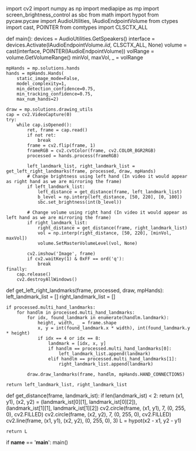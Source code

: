  import cv2
import numpy as np
import mediapipe as mp
import screen_brightness_control as sbc
from math import hypot
from pycaw.pycaw import AudioUtilities, IAudioEndpointVolume
from ctypes import cast, POINTER
from comtypes import CLSCTX_ALL


def main():
    devices = AudioUtilities.GetSpeakers()
    interface = devices.Activate(IAudioEndpointVolume._iid_, CLSCTX_ALL, None)
    volume = cast(interface, POINTER(IAudioEndpointVolume))
    volRange = volume.GetVolumeRange()
    minVol, maxVol, _ = volRange

    mpHands = mp.solutions.hands
    hands = mpHands.Hands(
        static_image_mode=False,
        model_complexity=1,
        min_detection_confidence=0.75,
        min_tracking_confidence=0.75,
        max_num_hands=2)

    draw = mp.solutions.drawing_utils
    cap = cv2.VideoCapture(0)
    try:
        while cap.isOpened():
            ret, frame = cap.read()
            if not ret:
                break
            frame = cv2.flip(frame, 1)
            frameRGB = cv2.cvtColor(frame, cv2.COLOR_BGR2RGB)
            processed = hands.process(frameRGB)

            left_landmark_list, right_landmark_list = get_left_right_landmarks(frame, processed, draw, mpHands)
            # Change brightness using left hand (In video it would appear as right hand as we are mirroring the frame)
            if left_landmark_list:
                left_distance = get_distance(frame, left_landmark_list)
                b_level = np.interp(left_distance, [50, 220], [0, 100])
                sbc.set_brightness(int(b_level))

            # Change volume using right hand (In video it would appear as left hand as we are mirroring the frame)
            if right_landmark_list:
                right_distance = get_distance(frame, right_landmark_list)
                vol = np.interp(right_distance, [50, 220], [minVol, maxVol])
                volume.SetMasterVolumeLevel(vol, None)

            cv2.imshow('Image', frame)
            if cv2.waitKey(1) & 0xFF == ord('q'):
                break
    finally:
        cap.release()
        cv2.destroyAllWindows()


def get_left_right_landmarks(frame, processed, draw, mpHands):
    left_landmark_list = []
    right_landmark_list = []

    if processed.multi_hand_landmarks:
        for handlm in processed.multi_hand_landmarks:
            for idx, found_landmark in enumerate(handlm.landmark):
                height, width, _ = frame.shape
                x, y = int(found_landmark.x * width), int(found_landmark.y * height)
                if idx == 4 or idx == 8:
                    landmark = [idx, x, y]
                    if handlm == processed.multi_hand_landmarks[0]:
                        left_landmark_list.append(landmark)
                    elif handlm == processed.multi_hand_landmarks[1]:
                        right_landmark_list.append(landmark)

            draw.draw_landmarks(frame, handlm, mpHands.HAND_CONNECTIONS)

    return left_landmark_list, right_landmark_list


def get_distance(frame, landmark_ist):
    if len(landmark_ist) < 2:
        return
    (x1, y1), (x2, y2) = (landmark_ist[0][1], landmark_ist[0][2]), \
        (landmark_ist[1][1], landmark_ist[1][2])
    cv2.circle(frame, (x1, y1), 7, (0, 255, 0), cv2.FILLED)
    cv2.circle(frame, (x2, y2), 7, (0, 255, 0), cv2.FILLED)
    cv2.line(frame, (x1, y1), (x2, y2), (0, 255, 0), 3)
    L = hypot(x2 - x1, y2 - y1)

    return L


if __name__ == '__main__':
    main()
